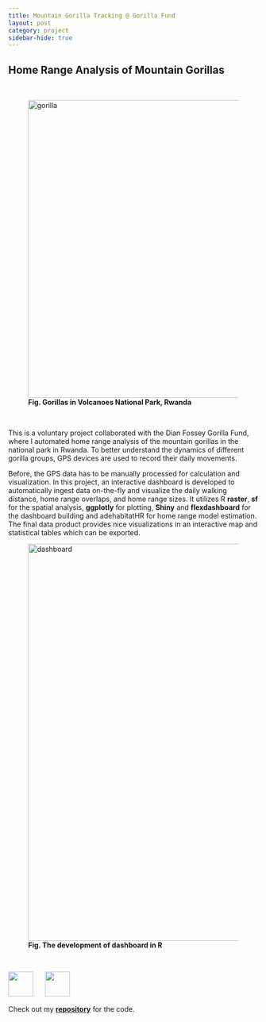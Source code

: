 ```yaml
---
title: Mountain Gorilla Tracking @ Gorilla Fund
layout: post
category: project
sidebar-hide: true
---
```


## Home Range Analysis of Mountain Gorillas

<br>

<figure>
	<img src="{{ 'assets/images/gorilla.jpg' | relative_url }}" alt="gorilla"
	width="600" />
	<figcaption><b>Fig. Gorillas in Volcanoes National Park, Rwanda</b></figcaption>
</figure>

<br>

This is a voluntary project collaborated with the Dian Fossey Gorilla Fund, where I automated home range analysis of the mountain gorillas in the national park in Rwanda. To better understand the dynamics of different gorilla groups, GPS devices are used to record their daily movements. 

Before, the GPS data has to be manually processed for calculation and visualization. In this project, an interactive dashboard is developed to automatically ingest data on-the-fly and visualize the daily walking distance, home range overlaps, and home range sizes. It utilizes R **raster**, **sf** for the spatial analysis, **ggplotly** for plotting, **Shiny** and **flexdashboard** for the dashboard building and adehabitatHR for home range model estimation. The final data product provides nice visualizations in an interactive map and statistical tables which can be exported. 


<figure>
	<img src="{{ 'assets/images/data-viz.png' | relative_url }}" alt="dashboard"  width="800" />
	<figcaption><b>Fig. The development of dashboard in R</b></figcaption>
</figure>

<br>



<p float="left">
  <img src="https://raw.githubusercontent.com/FortAwesome/Font-Awesome/6.x/svgs/solid/r.svg" width="50" height="50">
  &nbsp;&nbsp;&nbsp;&nbsp;
  <img src="https://raw.githubusercontent.com/FortAwesome/Font-Awesome/6.x/svgs/brands/github.svg" width="50" height="50">
</p>

Check out my [<b>repository</b>](https://github.com/pinkychow1010/HomeRangeAnalysis) for the code.
